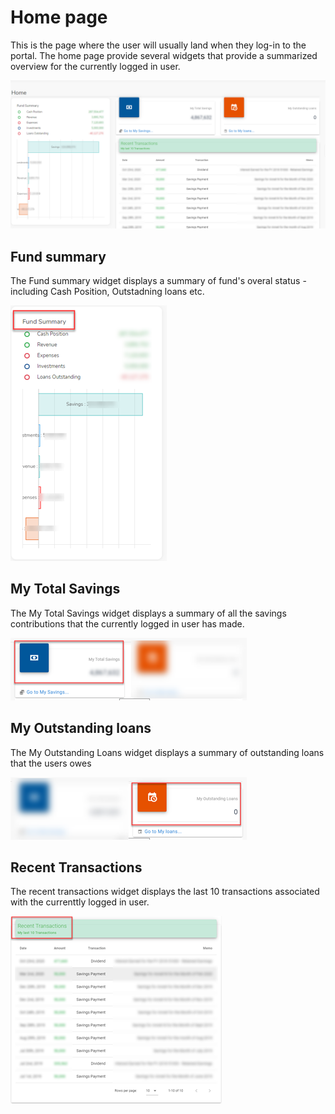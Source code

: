 # Home page
This is the page where the user will usually land when they log-in to the portal. The home page provide several widgets that provide a summarized overview for the currently logged in user.

![alt text](images/2.2_Home_Page.png "Home Page") 


## Fund summary
The Fund summary widget displays a summary of fund's overal status - including Cash Position, Outstadning loans etc.

![alt text](images/2.3_Home_Page_Fund_Summary.png "Home Page Fund Summary") 


## My Total Savings 

The My Total Savings widget displays a summary of all the savings contributions that the currently logged in user has made.

![alt text](images/2.3_Home_Page_My_Savings.png "My Total Savings widget") 

## My Outstanding loans
The My Outstanding Loans widget displays a summary of outstanding loans that the users owes

![alt text](images/2.3_Home_Page_My_Loans.png "My Outstanding Loans  widget") 

## Recent Transactions
The recent transactions widget displays the last 10 transactions associated with the currenttly logged in user.

![alt text](images/2.3_Home_Page_Recent_Transactions.png "Recent transactions widget") 